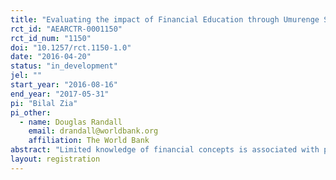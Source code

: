 ```yaml
---
title: "Evaluating the impact of Financial Education through Umurenge Savings and Credit Cooperatives (Umurenge SACCOs) in Rwanda: Randomized Field Experiment"
rct_id: "AEARCTR-0001150"
rct_id_num: "1150"
doi: "10.1257/rct.1150-1.0"
date: "2016-04-20"
status: "in_development"
jel: ""
start_year: "2016-08-16"
end_year: "2017-05-31"
pi: "Bilal Zia"
pi_other:
  - name: Douglas Randall
    email: drandall@worldbank.org
    affiliation: The World Bank
abstract: "Limited knowledge of financial concepts is associated with poor financial behavior such as low rate of formal savings and poor usage of bank accounts. Well-designed financial education programs have the potential to improve financial knowledge and behavior, leading to improvements in well being. In partnership with the World Bank and the Government of Rwanda, IPA is evaluating the impact of financial education, delivered through SACCOs, on clients’ financial knowledge, skills, attitudes, behavior, and overall welfare. The study design will measure direct effects of financial education as well as test variations in delivery channels. "
layout: registration
---
```


